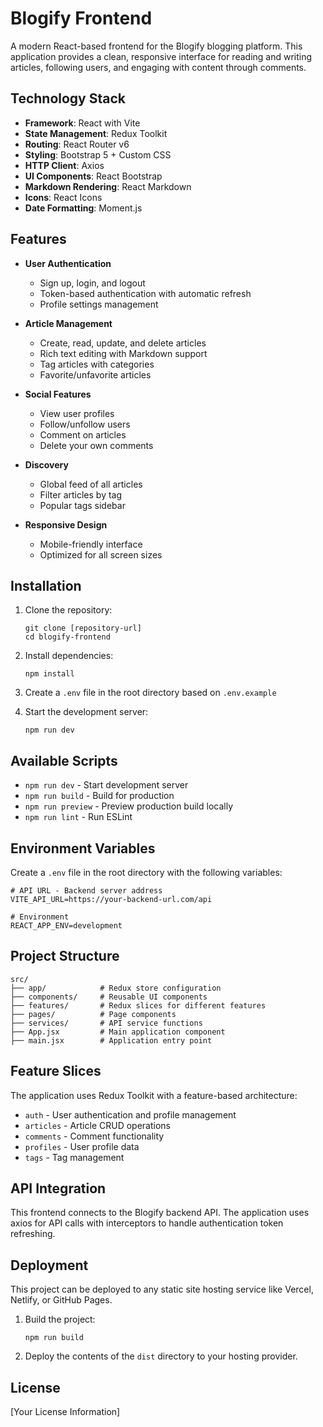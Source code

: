 # Blogify Frontend

A modern React-based frontend for the Blogify blogging platform. This application provides a clean, responsive interface for reading and writing articles, following users, and engaging with content through comments.

## Technology Stack

- **Framework**: React with Vite
- **State Management**: Redux Toolkit
- **Routing**: React Router v6
- **Styling**: Bootstrap 5 + Custom CSS
- **HTTP Client**: Axios
- **UI Components**: React Bootstrap
- **Markdown Rendering**: React Markdown
- **Icons**: React Icons
- **Date Formatting**: Moment.js

## Features

- **User Authentication**
  - Sign up, login, and logout
  - Token-based authentication with automatic refresh
  - Profile settings management

- **Article Management**
  - Create, read, update, and delete articles
  - Rich text editing with Markdown support
  - Tag articles with categories
  - Favorite/unfavorite articles

- **Social Features**
  - View user profiles
  - Follow/unfollow users
  - Comment on articles
  - Delete your own comments

- **Discovery**
  - Global feed of all articles
  - Filter articles by tag
  - Popular tags sidebar

- **Responsive Design**
  - Mobile-friendly interface
  - Optimized for all screen sizes

## Installation

1. Clone the repository:
   ```
   git clone [repository-url]
   cd blogify-frontend
   ```

2. Install dependencies:
   ```
   npm install
   ```

3. Create a `.env` file in the root directory based on `.env.example`

4. Start the development server:
   ```
   npm run dev
   ```

## Available Scripts

- `npm run dev` - Start development server
- `npm run build` - Build for production
- `npm run preview` - Preview production build locally
- `npm run lint` - Run ESLint

## Environment Variables

Create a `.env` file in the root directory with the following variables:

```
# API URL - Backend server address
VITE_API_URL=https://your-backend-url.com/api

# Environment
REACT_APP_ENV=development
```

## Project Structure

```
src/
├── app/            # Redux store configuration
├── components/     # Reusable UI components
├── features/       # Redux slices for different features
├── pages/          # Page components
├── services/       # API service functions
├── App.jsx         # Main application component
├── main.jsx        # Application entry point
```

## Feature Slices

The application uses Redux Toolkit with a feature-based architecture:

- `auth` - User authentication and profile management
- `articles` - Article CRUD operations
- `comments` - Comment functionality
- `profiles` - User profile data
- `tags` - Tag management

## API Integration

This frontend connects to the Blogify backend API. The application uses axios for API calls with interceptors to handle authentication token refreshing.

## Deployment

This project can be deployed to any static site hosting service like Vercel, Netlify, or GitHub Pages.

1. Build the project:
   ```
   npm run build
   ```

2. Deploy the contents of the `dist` directory to your hosting provider.

## License

[Your License Information]